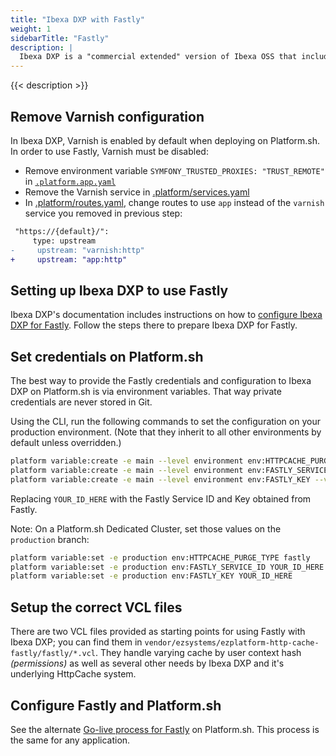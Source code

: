 ```yaml
---
title: "Ibexa DXP with Fastly"
weight: 1
sidebarTitle: "Fastly"
description: |
  Ibexa DXP is a "commercial extended" version of Ibexa OSS that includes, among other things, support for push-based purging on the Fastly CDN.
---
```


{{< description >}}

## Remove Varnish configuration

In Ibexa DXP, Varnish is enabled by default when deploying on Platform.sh.
In order to use Fastly, Varnish must be disabled:

 - Remove environment variable `SYMFONY_TRUSTED_PROXIES: "TRUST_REMOTE"` in [`.platform.app.yaml`](https://github.com/ezsystems/ezplatform/blob/master/.platform.app.yaml)
 - Remove the Varnish service in [.platform/services.yaml](https://github.com/ezsystems/ezplatform/blob/master/.platform/services.yaml)
 - In [.platform/routes.yaml](https://github.com/ezsystems/ezplatform/blob/master/.platform/routes.yaml),
   change routes to use `app` instead of the `varnish` service you removed in previous step:

```diff
 "https://{default}/":
     type: upstream
-     upstream: "varnish:http"
+     upstream: "app:http"
```

## Setting up Ibexa DXP to use Fastly

Ibexa DXP's documentation includes instructions on how to [configure Ibexa DXP for Fastly](https://doc.ibexa.co/en/latest/guide/http_cache/#using-fastly-as-httpcache-proxy).
Follow the steps there to prepare Ibexa DXP for Fastly.

## Set credentials on Platform.sh

The best way to provide the Fastly credentials and configuration to Ibexa DXP on Platform.sh is via environment variables.
That way private credentials are never stored in Git.

Using the CLI, run the following commands to set the configuration on your production environment.
(Note that they inherit to all other environments by default unless overridden.)

```bash
platform variable:create -e main --level environment env:HTTPCACHE_PURGE_TYPE --value 'fastly'
platform variable:create -e main --level environment env:FASTLY_SERVICE_ID --value 'YOUR_ID_HERE'
platform variable:create -e main --level environment env:FASTLY_KEY --value 'YOUR_ID_HERE'
```

Replacing `YOUR_ID_HERE` with the Fastly Service ID and Key obtained from Fastly.

Note: On a Platform.sh Dedicated Cluster, set those values on the `production` branch:

```bash
platform variable:set -e production env:HTTPCACHE_PURGE_TYPE fastly
platform variable:set -e production env:FASTLY_SERVICE_ID YOUR_ID_HERE
platform variable:set -e production env:FASTLY_KEY YOUR_ID_HERE
```

## Setup the correct VCL files

There are two VCL files provided as starting points for using Fastly with Ibexa DXP;
you can find them in `vendor/ezsystems/ezplatform-http-cache-fastly/fastly/*.vcl`.
They handle varying cache by user context hash _(permissions)_
as well as several other needs by Ibexa DXP and it's underlying HttpCache system.


## Configure Fastly and Platform.sh

See the alternate [Go-live process for Fastly](/domains/cdn/_index.md#client-authenticated-tls) on Platform.sh.
This process is the same for any application.

